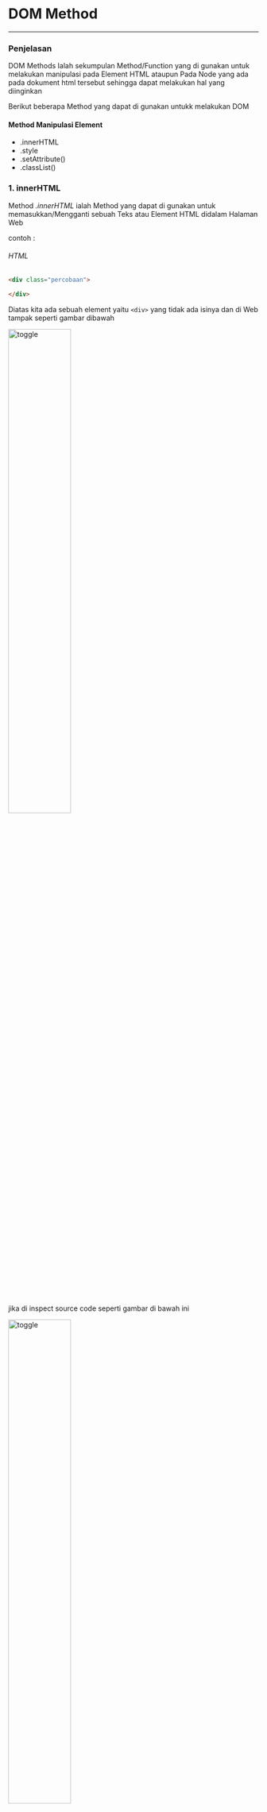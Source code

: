 #                                                 DOM Method  
--------------------------------------------------------------------------------------------------------------------------

### Penjelasan 

DOM Methods Ialah sekumpulan Method/Function yang di gunakan untuk melakukan manipulasi pada Element HTML ataupun Pada Node yang ada pada dokument html tersebut sehingga dapat melakukan hal yang diinginkan 

Berikut beberapa Method yang dapat di gunakan  untukk melakukan DOM
#### Method Manipulasi  Element 
* .innerHTML
* .style 
* .setAttribute()
* .classList()

### 1. innerHTML 

Method *.innerHTML* ialah Method yang dapat di gunakan untuk memasukkan/Mengganti  sebuah Teks atau Element HTML didalam Halaman Web 

contoh :
###### HTML
```html
<div class="percobaan">

</div>
```
Diatas kita ada sebuah element yaitu ```<div>``` yang tidak ada isinya dan di Web tampak seperti gambar dibawah

<img src="img/sebelum1.jpg" alt="toggle" width="50%">

jika di inspect source code seperti gambar di bawah ini 

<img src="img/sebelum2.jpg" alt="toggle" width="50%">

Sekarang saya akan menambahkan ```<a>``` yang berisi text, dengan menggunakan method/fungsi innerHTML caranya:

- pertama kita seleksi div nya
###### Javascript
```js
const app = document.getElementsByClassName('percobaan')[0];
```
- kedua kita masukkan tag dan tulisannya 
```js 
const app = document.getElementsByClassName('percobaan')[0];
app.innerHTML = '<a>Menggunakkan innerHTML</a>';
```
- maka hasilnya akan seperti di bawah ini di browser

<img src="img/hasilpage.jpg" alt="toggle" width="50%">

 jika di inspect source code berubah seperti ini 

<img src="img/hasilcode.jpg" alt="toggle" width="50%">

jika pada elemen html yang di isi ada isinya maka isinya akan di timpa seperti contoh berikut 

###### HTML 
```html 
  <div class="percobaan2">
        <a>ini akan di ganti dengan innerHTML</a>
    </div>
```
di atas kita ada ```<div>``` seperti pada contoh pertama tapi kali ini memiiki isi ```<a>```

- jika di buka di web hasil  seperti gambar di bawah 

<img src="img/sebelumc2.jpg" alt="toggle" width="50%">

- jika di inspect seperti gambar di bawah 

<img src="img/codesebelum.jpg" alt="toggle" width="50%">

Disini saya akan mengganti isinya ```<div>``` yang merupakan  ```<a>``` dengan ```<h1>``` berikut caranya :

- pertama kita seleksi ```<div>``` nya
###### Javascript
```js
const app2 = document.getElementsByTagName('div')[1];
```
- kedua kita masukkan ```<a>``` dan tulisannya 
```js 
const app2 = document.getElementsByTagName('div')[1];
app2.innerHTML = '<h1>Sudah di ganti</h1>';
```
- maka hasilnya akan seperti di bawah ini di browser

<img src="img/sesudahc2.jpg" alt="toggle" width="50%">

 jika di inspect source code berubah seperti ini 

<img src="img/codesesudah.jpg" alt="toggle" width="50%">

### .style

Method *.style* ialah method yang di gunakan untuk memberikan style pada element HTML sebagaimana ketika menggunakan CSS bedanya ini kita akan menggunakan javascript untuk memberikan style nya, jika kita menggunakan Metodhe ini untuk memberikan style pada suatu element makan ini akan memberikan Inline CSS pada element tersebut 

contoh 

Untuk contoh kali ini saya akan menggunakan kembali element html di materi sebelumnya saya  akan memberikan style pada ```<div>``` yang berada pada materi *.innerHTML* yang di atas jadi kita langsung akan memberikan style dengan javascript caranya seperti ini 

- pertama seleksi element yang akan di beri style dan di atas saya sudah melakukannya jadi saya tidak  akan melakukannya lagi silahkan lihat gambar yang ada di bawah ini yang berasal dari materi *.innerHTML* di atas

<img src="img/hasilcode.jpg" alt="toggle" width="50%">

- kedua kita berikan aksinya kita berikan style nya 

javascript

```js
app.style.backgroundColor = 'blue';
app2.style.borderRadius = '10px' ;
```

maka hasilnya akan seperti gambar di bawah ini  di browser

<img src="img/style3.jpg" alt="toggle" width="50%">

dan juga ini 

<img src="img/style1.jpg" alt="toggle" width="50%">

jika di inspect hasilnya akan seperti ini 

<img src="img/style2.jpg" alt="toggle" width="50%">

dan juga ini 

<img src="img/style4.jpg" alt="toggle" width="50%">

>> Jadi intinya dengan method ini kita bisa memberikan style pada element HTML tanpa Css dan untuk melakukannya cukup mudah tapi itu akan terlihat kurang rapi jika nanti yang di berikan itu banyak
>> yang perlu di perhatikan disini ialah ketika kita memberikan style nama propertinya itu di tulis dengan metode camelCase jika terdiri dari dua kata seperti dicontoh di atas bukkan disambung dengan tanda ```-``` karena tanda itu akan di baca sebagai pengurangan oleh javascript jika satu kata ya dapat di tulis sebagaimana biasanya.

### .setAttribute()

Method *.setAttribute()* ialah method untuk memberikan Attribute pada element HTML, Selain itu kita juga dapat menghapus dan mengganti isi dari suatu attribute dengan Menggunakan Method *.removeAttribute()* untukk menghapus. Singkatnya Method Method ini digunakan untuk mengelola attribute suatu Element

contoh 
 
 HTML 
 ```html
     <div class="percobaan3">
        <input type="text" class ="input">
    </div>
 ```
 jika di buka di web hasilnya seperti gambar di bawah ini 

 <img src="img/setattribut1.jpg" alt="toggle" width="50%">

jika di inspect akan seperti ini 

<img src="img/setattribut2.jpg" alt="toggle" width="50%">


Di atas saya ada sebuah ```<div>``` yang berisi ```<input>``` dalam contoh kali ini kita akan mengelola Attribute pada kedua tag tersebut caranya

- Pertama kita seleksi dulu element yang akan di manipulasi

Javascript
```js
const app3 = document.getElementsByTagName("div")[2];
const input = document.getElementsByTagName("input")[0];
```
- kedua kita manipulasi 
  * pertama kita gunakan *.setAttribute* untuk memberikan Attribut tambahan 

  ```js 
  input.setAttribute('name', 'input');
  ```

  hasilnya seperti gambar di bawah ini jika di inspect

  <img src="img/settattribute3.jpg" alt="toggle" width="50%">

  * kedua kita gunakan *.removeAttribute* untuk menghapus atribut class karena tidak akan di gunakan lagi 
  ```js
  input.removeAttribute('class', "input");
  ```
  
jika di inspect akan seperti gambar di bawah ini

  <img src="img/setattribute.jpg" alt="toggle" width="50%">


### .classList

Method *.classList* ialah method yang di gunakan untuk mengelola class pada suatu element HTML


> Ada beberapa Method yang dapat digunakan mengelola class dengan Method *.classList*

1. .classList.add() Untuk Menambah class

contoh 
 Untuk contohnya saya akan menggunakan lagi element ```<div>``` yang ada pada materi *.setAttribute* jadi kita akan menambahkan class pada ```<div>``` yang ada pada materi *.setAttribute* tersebut
> jadi sekarang saya akan langsung untuk menambahkan class karena sebelumnya sudah saya seleksi pada materi *.setAttribute* diatas

sebelumnya kita lihat dulu gambar sebelum di tambahkan class 
<img src="img/setattribut1.jpg" alt="toggle" width="50%">


dan jika di inspect akan seperti gambar di bawah ini


<img src="img/setattribute.jpg" alt="toggle" width="50%">

```js
app3.classList.add('gradient');
```
jadi di atas saya sudah memberikan class gradient yang memiliki style css seperti di bawah ini
```css
 .gradient{
        background: linear-gradient(to bottom, blue , yellow , red );
        border-radius: 10px;
        border-color: transparent;
    }
```
berikut hasil setelah class gradient di tambahkan

<img src="img/classlist5.jpg" alt="toggle" width="50%">

dan jika di inspect akan seperti gambar di bawah ini 

<img src="img/classlist1.jpg" alt="toggle" width="50%">

2. .classList.remove() Untuk Menghapus class
 Untuk contohnya saya juga akan menggunakan lagi element ```<div>``` yang ada pada materi *.setAttribute* jadi kita akan menambahkan class pada ```<div>``` yang ada pada materi *.setAttribute* tersebut
> jadi sekarang saya akan langsung untuk menghapus class karena sebelumnya sudah saya seleksi pada materi *.setAttribute* diatas kita akan menghapus class percobaan tiga pada ```<div>``` tersebut

sebelum kita lihat dulu kodenya jika di inspect sebelum hapus class percobaan


<img src="img/classlist1.jpg" alt="toggle" width="50%">

```js
app3.classList.remove('percobaan3');
```

dan jika di inspect akan seperti gambar di bawah ini

<img src="img/classlist2.jpg" alt="toggle" width="50%">


3. .classList.replace() Untuk Mengganti class

 Untuk contohnya saya akan menggunakan element ```<div>``` yang ada pada materi *.innerHTML* jadi kita akan mengganti class pada ```<div>``` yang ada pada materi *.innerHTML* tersebut dari class percobaan2 menjadi gradient

 sebelumnya kita lihat dulu sebelum di ganti classnya 

<img src="img/style1.jpg" alt="toggle" width="50%">


dan jika di inspect akan seperti gambar di bawah ini


<img src="img/style4.jpg" alt="toggle" width="50%">


 ```js 
 app2.classList.replace('percobaan2', 'gradient');
 ```
berikut hasilnya setelah kelasnya di rubah 

<img src="img/classlist3.jpg" alt="toggle" width="50%">

dan jika di inspect akan seperti gambar di bawah ini

<img src="img/classlist4.jpg" alt="toggle" width="50%">
